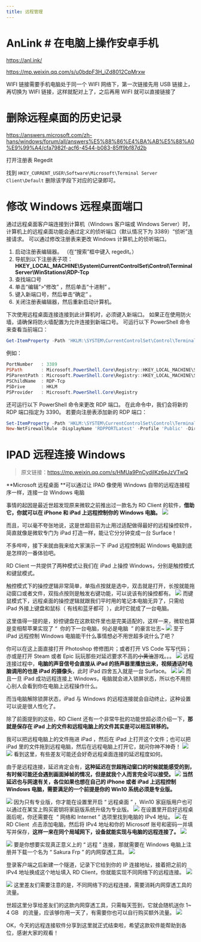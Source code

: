 ```yaml
---
title: 远程管理
---
```


# AnLink # 在电脑上操作安卓手机

<https://anl.ink/>

<https://mp.weixin.qq.com/s/u0bdpF3H_iZd8012CpMrxw>

WIFI 链接需要手机电脑处于同一个 WIFI 网络下，第一次链接先用 USB 链接上，再切换为 WIFI 链接，这样就配对上了，之后再用 WIFI 就可以直接链接了

# 删除远程桌面的历史记录

<https://answers.microsoft.com/zh-hans/windows/forum/all/answers%E5%88%86%E4%BA%AB%E5%88%A0%E9%99%A4/cfa7982f-acf6-4544-b083-85ff9bf87d2b>

打开注册表 Regedit

找到 `HKEY_CURRENT_USER\Software\Microsoft\Terminal Server Client\Default` 删除该字段下对应的记录即可。

# 修改 Windows 远程桌面端口

通过远程桌面客户端连接到计算机（Windows 客户端或 Windows Server）时，计算机上的远程桌面功能会通过定义的侦听端口（默认情况下为 3389）“侦听”连接请求。 可以通过修改注册表来更改 Windows 计算机上的侦听端口。

1. 启动注册表编辑器。 （在“搜索”框中键入 regedit。）
2. 导航到以下注册表子项：**HKEY_LOCAL_MACHINE\System\CurrentControlSet\Control\Terminal Server\WinStations\RDP-Tcp**
3. 查找端口号
4. 单击“编辑”>“修改” ，然后单击“十进制” 。
5. 键入新端口号，然后单击“确定” 。
6. 关闭注册表编辑器，然后重新启动计算机。

下次使用远程桌面连接连接到此计算机时，必须键入新端口。 如果正在使用防火墙，请确保将防火墙配置为允许连接到新端口号。
可运行以下 PowerShell 命令来查看当前端口：

```powershell
Get-ItemProperty -Path 'HKLM:\SYSTEM\CurrentControlSet\Control\Terminal Server\WinStations\RDP-Tcp' -name "PortNumber"
```

例如：

```powershell
PortNumber   : 3389
PSPath       : Microsoft.PowerShell.Core\Registry::HKEY_LOCAL_MACHINE\SYSTEM\CurrentControlSet\Control\Terminal Server\WinStations\RDP-Tcp
PSParentPath : Microsoft.PowerShell.Core\Registry::HKEY_LOCAL_MACHINE\SYSTEM\CurrentControlSet\Control\Terminal Server\WinStations
PSChildName  : RDP-Tcp
PSDrive      : HKLM
PSProvider   : Microsoft.PowerShell.Core\Registry
```

还可运行以下 PowerShell 命令来更改 RDP 端口。 在此命令中，我们会将新的 RDP 端口指定为 3390。
若要向注册表添加新的 RDP 端口：

```powershell
Set-ItemProperty -Path 'HKLM:\SYSTEM\CurrentControlSet\Control\Terminal Server\WinStations\RDP-Tcp' -name "PortNumber" -Value 3390
New-NetFirewallRule -DisplayName 'RDPPORTLatest' -Profile 'Public' -Direction Inbound -Action Allow -Protocol TCP -LocalPort 3390
```

# IPAD 远程连接 Windows

> 原文链接：<https://mp.weixin.qq.com/s/HMUa9PnCydiIKz6eJzVTwQ>

**Microsoft 远程桌面 **可以通过让 IPAD 像使用 Windows 自带的远程连接程序一样，连接一台 Windows 电脑

事情的起因是最近世超发现原来微软之前推出过一款名为 RD Client 的软件，**借助它，你就可以在 iPhone 和 iPad 上远程控制你的 Windows 电脑。**
![](https://notes-learning.oss-cn-beijing.aliyuncs.com/co7p14/1626500526434-b25d1f87-0e2a-406f-9285-ca3816185af8.webp)

而且，可以毫不夸张地说，这是世超目前为止用过适配做得最好的远程操控软件，简直就像是微软专门为 iPad 打造一样，能让它分分钟变成一台 Surface！

不多哔哔，接下来就由我来给大家演示一下 iPad 远程控制起 Windows 电脑到底是怎样的一番体验吧。

RD Client 一共提供了两种模式让我们在 iPad 上操控 Windows，分别是触控模式和键鼠模式。

触控模式下的操控逻辑非常简单，单指点按就是选中，双击就是打开，长按就能拖动窗口或者文件，双指点按则是触发右键功能，可以说该有的操控都有。
![](https://notes-learning.oss-cn-beijing.aliyuncs.com/co7p14/1626500526377-29655762-1ff7-4042-822d-75b68df3b312.gif)
而键鼠模式下，远程桌面的操控逻辑就跟我们平时用的笔记本电脑无异了，只需给 iPad 外接上键盘和鼠标（ 有线和蓝牙都可  ），此时它就成了一台电脑。

这里值得一提的是，妙控键盘在这款软件里也是完美适配的，这样一来，微软也算是变相帮苹果实现了 “  你的下一台电脑，何必是电脑  ” 的豪言壮志~
![](https://notes-learning.oss-cn-beijing.aliyuncs.com/co7p14/1626500526360-13a29e1b-c0b1-4efe-a4fd-ce407fe4dc49.gif)
至于 iPad 远程控制 Windows 电脑能干什么事情想必不用世超多说什么了吧？

你可以在这上面直接打开 Photoshop 修修图片；或者打开 VS Code 写写代码；亦或是打开 Steam 或者 Epic 玩玩那些对延迟要求不高的~~小黄油~~游戏。。。
![](https://notes-learning.oss-cn-beijing.aliyuncs.com/co7p14/1626500526361-88053765-92d7-4bd1-9778-d53edfb2fb5e.webp)
远程连接过程中，**电脑的声音信号会直接从 iPad 的扬声器里播放出来，视频通话时电脑调用的也是 iPad 的摄像头**，此时 iPad 四舍五入就是一台 Surface。
![](https://notes-learning.oss-cn-beijing.aliyuncs.com/co7p14/1626500526320-1b1b5077-30f7-42e7-9ad6-1c385da571c9.webp)
![](https://notes-learning.oss-cn-beijing.aliyuncs.com/co7p14/1626500526424-44f8d41a-10af-4150-b0ed-be3227224e2d.webp) 而且一旦 iPad 成功远程连接上 Windows，电脑就会进入锁屏状态，所以也不用担心别人会看到你在电脑上远程操作什么。

而当电脑解除锁屏状态，iPad 与 Windows 的远程连接就会自动终止，这种设置可以说是很人性化了。

除了前面提到的这些，RD Client 还有一个非常牛批的功能世超必须介绍一下，**那就是保存在 iPad 上的文件和远程电脑上的文件其实是可以相互转移的。**

我可以把远程电脑上的文件拖进 iPad ，然后在 iPad 上打开这个文件；也可以把 iPad 里的文件拖到远程电脑，然后在远程电脑上打开它，就问你神不神奇！
![](https://notes-learning.oss-cn-beijing.aliyuncs.com/co7p14/1626500526354-01acfc7d-e5ab-41ff-8d80-ec84e99681aa.gif)
![](https://notes-learning.oss-cn-beijing.aliyuncs.com/co7p14/1626500526390-d1a70f11-5498-440a-a891-cceef67b5a7f.webp) 看到这里，有些差友可能还会好奇远程桌面连接的延迟程度如何。

由于是远程连接，延迟肯定会有，**这种延迟在世超拖动窗口的时候就能感受的到，有时候可能还会遇到画面掉帧的情况，**但是就我个人而言完全可以接受。
![](https://notes-learning.oss-cn-beijing.aliyuncs.com/co7p14/1626500526381-f4aa5134-e63e-4d90-a09c-99612c8806e3.gif)
当然延迟也与网速有关，各位如果也想在自己的 iPhone 或者 iPad 上远程控制 Windows 电脑，需要满足的一个前提是**你的 Win10 系统必须是专业版。**

![](https://notes-learning.oss-cn-beijing.aliyuncs.com/co7p14/1626500526348-36a93f13-f337-40ed-b718-89385133d5f2.webp) 因为只有专业版，你才能在设置里开启 “ 远程桌面 ” ，Win10 家庭版用户也可以通过在某宝上购买密钥将家庭版系统升级为专业版。
![](https://notes-learning.oss-cn-beijing.aliyuncs.com/co7p14/1626500526399-c0ad6099-83da-4bdf-806e-f2692f16ba96.png)
在设置里开启好远程桌面后呢，你还需要在  “ 网络和 Internet ” 选项里找到电脑的 IPv4 地址。
![](https://notes-learning.oss-cn-beijing.aliyuncs.com/co7p14/1626500526384-ff019e48-809e-48ac-b72c-a323a4d7d697.webp)
在 RD Client  点击添加电脑，然后将 IPv4 地址和你的 Microsotf 账号和密码一并填写并保存，**这样一来在同个局域网下，设备就能实现与电脑的远程连接了。**
![](https://notes-learning.oss-cn-beijing.aliyuncs.com/co7p14/1626500526354-a07f3cc1-d3f9-444a-8d4c-00b5548a6d3f.webp)

![](https://notes-learning.oss-cn-beijing.aliyuncs.com/co7p14/1626500526389-b3166daf-046a-4ce6-a024-7d218cbf120f.webp) 要是你想要实现真正意义上的 “ 远程 ” 连接，那就需要在 Windows 电脑上注册并下载一个名为 “ Sakura Frp ” 的内网穿透工具。
![](https://notes-learning.oss-cn-beijing.aliyuncs.com/co7p14/1626500526371-bff5bb11-d587-4e92-ad56-7f54e70d6dc6.webp)

登录客户端之后新建一个隧道，记录下它给到你的 IP 连接地址，接着把之前的 IPv4 地址换成这个地址填入 RD Client，你就能实现不同网络下的远程连接。
![](https://notes-learning.oss-cn-beijing.aliyuncs.com/co7p14/1626500526489-54d43d33-0aed-4a97-a80b-fcc104045b4a.webp)

![](https://notes-learning.oss-cn-beijing.aliyuncs.com/co7p14/1626500526396-cda619a8-e4b4-4544-b94b-a6d9ebacfd0b.webp) 这里差友们需要注意的是，不同网络下的远程连接，需要消耗内网穿透工具的流量。

世超这里分享给差友们的这款内网穿透工具，只需每天签到，它就会随机送你 1~ 4 GB   的流量，应该够你用一天了，有需要你也可以自行购买额外流量。
![](https://notes-learning.oss-cn-beijing.aliyuncs.com/co7p14/1626500526370-58e39db0-f551-45ab-a509-7f19dfe581f1.webp)

OK，今天的远程连接软件分享到这里就正式结束啦，希望这款软件能帮助到各位，感谢大家的观看！
